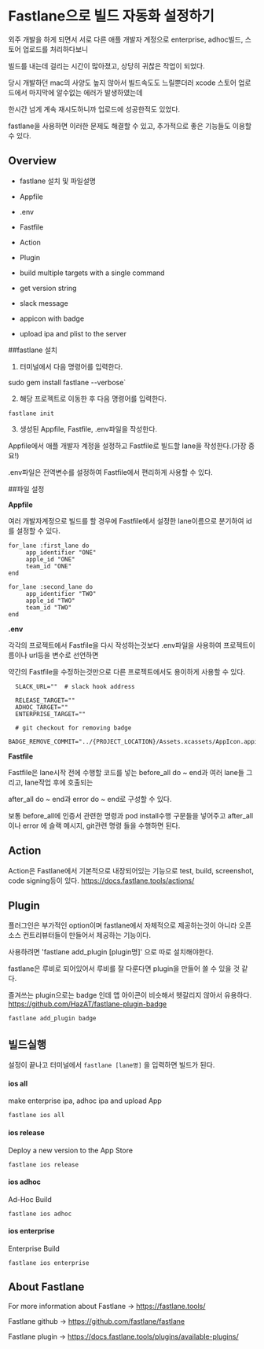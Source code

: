 # Fastlane으로 빌드 자동화 설정하기

외주 개발을 하게 되면서 서로 다른 애플 개발자 계정으로 enterprise, adhoc빌드, 스토어 업로드를 처리하다보니

빌드를 내는데 걸리는 시간이 많아졌고, 상당히 귀찮은 작업이 되었다.

당시 개발하던 mac의 사양도 높지 않아서 빌드속도도 느릴뿐더러 xcode 스토어 업로드에서 마지막에 알수없는 에러가 발생하였는데

한시간 넘게 계속 재시도하니까 업로드에 성공한적도 있었다.

fastlane을 사용하면 이러한 문제도 해결할 수 있고, 추가적으로 좋은 기능들도 이용할 수 있다.
  
## Overview
- fastlane 설치 및 파일설명
- Appfile
- .env
- Fastfile

- Action

- Plugin

- build multiple targets with a single command
- get version string
- slack message
- appicon with badge
- upload ipa and plist to the server


##fastlane 설치

1. 터미널에서 다음 명령어를 입력한다.

sudo gem install fastlane --verbose`

2. 해당 프로젝트로 이동한 후 다음 명령어를 입력한다.

`fastlane init`

3. 생성된 Appfile, Fastfile, .env파일을 작성한다.

Appfile에서 애플 개발자 계정을 설정하고 Fastfile로 빌드할 lane을 작성한다.(가장 중요!) 

.env파일은 전역변수를 설정하여 Fastfile에서 편리하게 사용할 수 있다.

 
##파일 설정

**Appfile**

여러 개발자계정으로 빌드를 할 경우에 Fastfile에서 설정한 lane이름으로 분기하여 id를 설정할 수 있다.

```
for_lane :first_lane do
     app_identifier "ONE"
     apple_id "ONE"
     team_id "ONE"
end

for_lane :second_lane do
     app_identifier "TWO"
     apple_id "TWO"
     team_id "TWO"
end
```


**.env**

각각의 프로젝트에서 Fastfile을 다시 작성하는것보다 .env파일을 사용하여 프로젝트이름이나 url등을 변수로 선언하면

약간의 Fastfile을 수정하는것만으로 다른 프로젝트에서도 용이하게 사용할 수 있다.


```
  SLACK_URL=""  # slack hook address
 
  RELEASE_TARGET=""
  ADHOC_TARGET=""
  ENTERPRISE_TARGET=""
 
  # git checkout for removing badge
  BADGE_REMOVE_COMMIT="../{PROJECT_LOCATION}/Assets.xcassets/AppIcon.appiconset"
```

**Fastfile**

Fastfile은 lane시작 전에 수행할 코드를 넣는 before_all do ~ end과 여러 lane들 그리고, lane작업 후에 호출되는 

after_all do ~ end과 error do ~ end로 구성할 수 있다.

보통 before_all에 인증서 관련한 명령과 pod install수행 구문들을 넣어주고 after_all이나 error 에 슬랙 메시지, git관련 명령
들을 수행하면 된다.


## Action
Action은 Fastlane에서 기본적으로 내장되어있는 기능으로 test, build, screenshot, code signing등이 있다.
https://docs.fastlane.tools/actions/


## Plugin
플러그인은 부가적인 option이며 fastlane에서 자체적으로 제공하는것이 아니라 오픈소스 컨트리뷰터들이 만들어서 제공하는 기능이다.

사용하려면 'fastlane add_plugin [plugin명]' 으로 따로 설치해야한다.

fastlane은 루비로 되어있어서 루비를 잘 다룬다면 plugin을 만들어 쓸 수 있을 것 같다.

즐겨쓰는 plugin으로는 badge 인데 앱 아이콘이 비슷해서 헷갈리지 않아서 유용하다.
https://github.com/HazAT/fastlane-plugin-badge

```
fastlane add_plugin badge
```



## 빌드실행

설정이 끝나고 터미널에서 `fastlane [lane명]` 을 입력하면 빌드가 된다. 
#### ios all
make enterprise ipa, adhoc ipa and upload App
```
fastlane ios all
```

#### ios release
Deploy a new version to the App Store

```
fastlane ios release
```

#### ios adhoc
Ad-Hoc Build
```
fastlane ios adhoc
```


#### ios enterprise
Enterprise Build
```
fastlane ios enterprise
```


## About Fastlane
For more information about Fastlane -> https://fastlane.tools/

Fastlane github -> https://github.com/fastlane/fastlane

Fastlane plugin -> https://docs.fastlane.tools/plugins/available-plugins/

